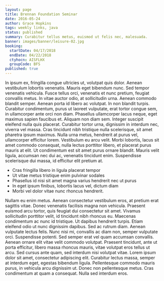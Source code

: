 ```yaml
---
layout: page
title: Brennan Foundation Seminar
date: 2016-05-24
author: Grace Hopkins
tags: weekly links, java
status: published
summary: Curabitur tellus metus, euismod ut felis nec, malesuada.
banner: images/banner/leisure-02.jpg
booking:
  startDate: 04/17/2018
  endDate: 04/22/2018
  ctyhocn: AISFLHX
  groupCode: BFS
published: true
---
```

In ipsum ex, fringilla congue ultricies ut, volutpat quis dolor. Aenean vestibulum lobortis venenatis. Mauris eget bibendum nunc. Sed tempor venenatis vehicula. Fusce tellus orci, venenatis et nunc pretium, feugiat convallis metus. In vitae auctor odio, at sollicitudin urna. Aenean commodo blandit semper. Aenean porta id libero ac volutpat. In non blandit turpis. Curabitur condimentum, purus ut laoreet vulputate, erat tortor congue sem, in ullamcorper ante orci non diam. Phasellus ullamcorper lacus neque, eget maximus sapien faucibus et. Aliquam non diam sem.
Integer suscipit eleifend nulla quis placerat. Curabitur tortor urna, dignissim in interdum nec, viverra vel massa. Cras tincidunt nibh tristique nulla scelerisque, sit amet pharetra ipsum maximus. Nulla urna metus, hendrerit at purus vel, ullamcorper efficitur lorem. Vestibulum eu arcu velit. Morbi lobortis, lacus sit amet commodo consequat, nulla lectus porttitor libero, et placerat purus mauris at elit. Ut condimentum est sit amet purus ornare blandit. Mauris velit ligula, accumsan nec dui ac, venenatis tincidunt enim. Suspendisse scelerisque dui massa, id efficitur elit pretium at.

* Cras fringilla libero in ligula placerat tempor
* Ut vitae metus tristique enim pulvinar sodales
* Phasellus id nisi sit amet magna varius hendrerit nec ut purus
* In eget ipsum finibus, lobortis lacus vel, dictum diam
* Morbi vel dolor vitae nunc rhoncus hendrerit.

Nullam eu enim metus. Aenean consectetur vestibulum eros, at pretium erat sagittis vitae. Donec venenatis facilisis magna non vehicula. Praesent euismod arcu tortor, quis feugiat dui consectetur sit amet. Vivamus sollicitudin porttitor velit, id tincidunt nibh rhoncus eu. Maecenas condimentum ac nunc id tristique. Ut dapibus hendrerit turpis. Etiam eleifend odio ut nunc dignissim dapibus. Sed ac rutrum diam. Aenean vulputate lectus felis. Nunc nisi mi, convallis ac diam non, semper vulputate orci. Suspendisse potenti. Sed semper erat vel quam accumsan convallis. Aenean ornare elit vitae velit commodo volutpat.
Praesent tincidunt, ante ut porta efficitur, libero massa rhoncus mauris, vitae volutpat eros tellus ut arcu. Sed cursus ante quam, sed interdum nisi volutpat vitae. Lorem ipsum dolor sit amet, consectetur adipiscing elit. Curabitur lectus massa, semper at interdum eget, egestas bibendum ligula. Pellentesque commodo mauris purus, in vehicula arcu dignissim ut. Donec non pellentesque metus. Cras condimentum at quam a consequat. Nulla sed interdum eros.
